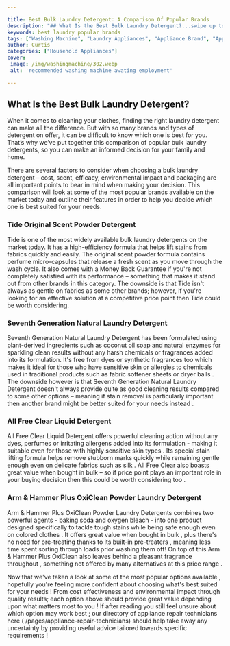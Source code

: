 ```yaml
---

title: Best Bulk Laundry Detergent: A Comparison Of Popular Brands
description: "## What Is the Best Bulk Laundry Detergent?...swipe up to find out"
keywords: best laundry popular brands
tags: ["Washing Machine", "Laundry Appliances", "Appliance Brand", "Appliance Guide"]
author: Curtis
categories: ["Household Appliances"]
cover: 
 image: /img/washingmachine/302.webp
 alt: 'recommended washing machine awating employment'

---
```


## What Is the Best Bulk Laundry Detergent? 

When it comes to cleaning your clothes, finding the right laundry detergent can make all the difference. But with so many brands and types of detergent on offer, it can be difficult to know which one is best for you. That’s why we’ve put together this comparison of popular bulk laundry detergents, so you can make an informed decision for your family and home. 

There are several factors to consider when choosing a bulk laundry detergent – cost, scent, efficacy, environmental impact and packaging are all important points to bear in mind when making your decision. This comparison will look at some of the most popular brands available on the market today and outline their features in order to help you decide which one is best suited for your needs. 

### Tide Original Scent Powder Detergent 
Tide is one of the most widely available bulk laundry detergents on the market today. It has a high-efficiency formula that helps lift stains from fabrics quickly and easily. The original scent powder formula contains perfume micro-capsules that release a fresh scent as you move through the wash cycle. It also comes with a Money Back Guarantee if you're not completely satisfied with its performance – something that makes it stand out from other brands in this category. The downside is that Tide isn't always as gentle on fabrics as some other brands; however, if you're looking for an effective solution at a competitive price point then Tide could be worth considering. 

 ### Seventh Generation Natural Laundry Detergent 
Seventh Generation Natural Laundry Detergent has been formulated using plant-derived ingredients such as coconut oil soap and natural enzymes for sparkling clean results without any harsh chemicals or fragrances added into its formulation. It's free from dyes or synthetic fragrances too which makes it ideal for those who have sensitive skin or allergies to chemicals used in traditional products such as fabric softener sheets or dryer balls . The downside however is that Seventh Generation Natural Laundry Detergent doesn't always provide quite as good cleaning results compared to some other options – meaning if stain removal is particularly important then another brand might be better suited for your needs instead . 

 ### All Free Clear Liquid Detergent 
All Free Clear Liquid Detergent offers powerful cleaning action without any dyes, perfumes or irritating allergens added into its formulation - making it suitable even for those with highly sensitive skin types . Its special stain lifting formula helps remove stubborn marks quickly while remaining gentle enough even on delicate fabrics such as silk . All Free Clear also boasts great value when bought in bulk – so if price point plays an important role in your buying decision then this could be worth considering too . 

 ### Arm & Hammer Plus OxiClean Powder Laundry Detergent 
Arm & Hammer Plus OxiClean Powder Laundry Detergents combines two powerful agents - baking soda and oxygen bleach - into one product designed specifically to tackle tough stains while being safe enough even on colored clothes . It offers great value when bought in bulk , plus there's no need for pre-treating thanks to its built-in pre-treaters , meaning less time spent sorting through loads prior washing them off! On top of this Arm & Hammer Plus OxiClean also leaves behind a pleasant fragrance throughout , something not offered by many alternatives at this price range . 

 Now that we've taken a look at some of the most popular options available , hopefully you're feeling more confident about choosing what's best suited for your needs ! From cost effectiveness and environmental impact through quality results; each option above should provide great value depending upon what matters most to you ! If after reading you still feel unsure about which option may work best ; our directory of appliance repair technicians here ( /pages/appliance-repair-technicians) should help take away any uncertainty by providing useful advice tailored towards specific requirements !
